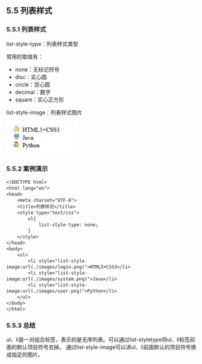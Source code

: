 ## 5.5 列表样式

### 5.5.1 列表样式

list-style-type：列表样式类型

常用的取值有：
* none：无标记符号
* disc：实心圆
* circle：空心圆
* decimal：数字
* square：实心正方形

list-style-image：列表样式图片

![](images/csstupianliebiaoyangshi.png) 

### 5.5.2 案例演示

	<!DOCTYPE html>
	<html lang="en">
	<head>
		<meta charset="UTF-8">
		<title>列表样式</title>
		<style type="text/css">
			ul{
				list-style-type: none;
			}
		</style>
	</head>
	<body>
		<ul>
			<li style="list-style-image:url(./images/login.png)">HTML5+CSS3</li>
			<li style="list-style-image:url(./images/system.png)">Java</li>
			<li style="list-style-image:url(./images/user.png)">Python</li>
		</ul>
	</body>
	</html>

### 5.5.3 总结

ul、li是一对组合标签，表示的是无序列表。可以通过list-styletype将ul、li标签前面的默认项目符号去掉。
通过list-style-image可以讲ul、li前面默认的项目符号换成指定的图片。

